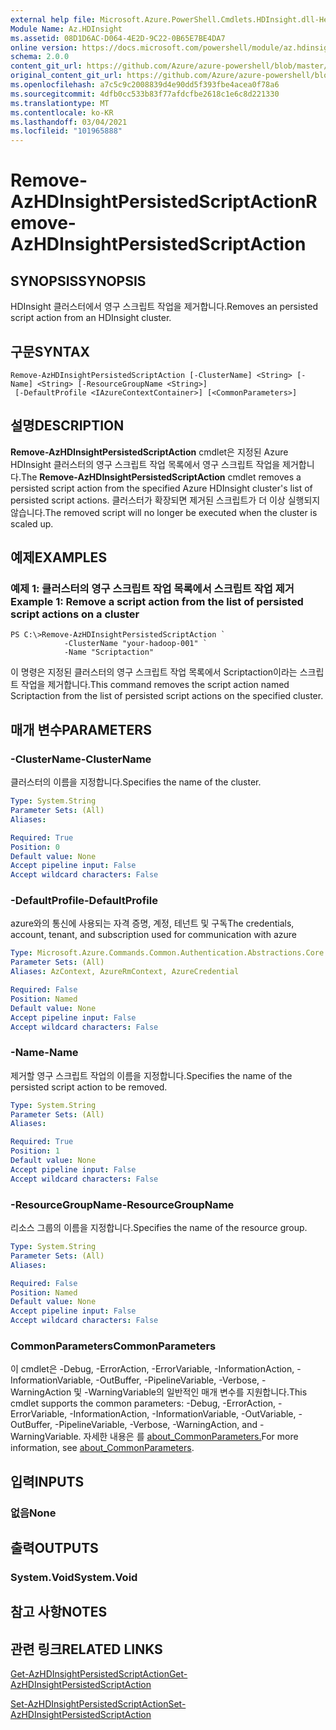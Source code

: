 ```yaml
---
external help file: Microsoft.Azure.PowerShell.Cmdlets.HDInsight.dll-Help.xml
Module Name: Az.HDInsight
ms.assetid: 08D1D6AC-D064-4E2D-9C22-0B65E7BE4DA7
online version: https://docs.microsoft.com/powershell/module/az.hdinsight/remove-azhdinsightpersistedscriptaction
schema: 2.0.0
content_git_url: https://github.com/Azure/azure-powershell/blob/master/src/HDInsight/HDInsight/help/Remove-AzHDInsightPersistedScriptAction.md
original_content_git_url: https://github.com/Azure/azure-powershell/blob/master/src/HDInsight/HDInsight/help/Remove-AzHDInsightPersistedScriptAction.md
ms.openlocfilehash: a7c5c9c2008839d4e90dd5f393fbe4acea0f78a6
ms.sourcegitcommit: 4dfb0cc533b83f77afdcfbe2618c1e6c8d221330
ms.translationtype: MT
ms.contentlocale: ko-KR
ms.lasthandoff: 03/04/2021
ms.locfileid: "101965888"
---
```

# <span data-ttu-id="8e934-101">Remove-AzHDInsightPersistedScriptAction</span><span class="sxs-lookup"><span data-stu-id="8e934-101">Remove-AzHDInsightPersistedScriptAction</span></span>

## <span data-ttu-id="8e934-102">SYNOPSIS</span><span class="sxs-lookup"><span data-stu-id="8e934-102">SYNOPSIS</span></span>
<span data-ttu-id="8e934-103">HDInsight 클러스터에서 영구 스크립트 작업을 제거합니다.</span><span class="sxs-lookup"><span data-stu-id="8e934-103">Removes an persisted script action from an HDInsight cluster.</span></span>

## <span data-ttu-id="8e934-104">구문</span><span class="sxs-lookup"><span data-stu-id="8e934-104">SYNTAX</span></span>

```
Remove-AzHDInsightPersistedScriptAction [-ClusterName] <String> [-Name] <String> [-ResourceGroupName <String>]
 [-DefaultProfile <IAzureContextContainer>] [<CommonParameters>]
```

## <span data-ttu-id="8e934-105">설명</span><span class="sxs-lookup"><span data-stu-id="8e934-105">DESCRIPTION</span></span>
<span data-ttu-id="8e934-106">**Remove-AzHDInsightPersistedScriptAction** cmdlet은 지정된 Azure HDInsight 클러스터의 영구 스크립트 작업 목록에서 영구 스크립트 작업을 제거합니다.</span><span class="sxs-lookup"><span data-stu-id="8e934-106">The **Remove-AzHDInsightPersistedScriptAction** cmdlet removes a persisted script action from the specified Azure HDInsight cluster's list of persisted script actions.</span></span>
<span data-ttu-id="8e934-107">클러스터가 확장되면 제거된 스크립트가 더 이상 실행되지 않습니다.</span><span class="sxs-lookup"><span data-stu-id="8e934-107">The removed script will no longer be executed when the cluster is scaled up.</span></span>

## <span data-ttu-id="8e934-108">예제</span><span class="sxs-lookup"><span data-stu-id="8e934-108">EXAMPLES</span></span>

### <span data-ttu-id="8e934-109">예제 1: 클러스터의 영구 스크립트 작업 목록에서 스크립트 작업 제거</span><span class="sxs-lookup"><span data-stu-id="8e934-109">Example 1: Remove a script action from the list of persisted script actions on a cluster</span></span>
```
PS C:\>Remove-AzHDInsightPersistedScriptAction `
            -ClusterName "your-hadoop-001" `
            -Name "Scriptaction"
```

<span data-ttu-id="8e934-110">이 명령은 지정된 클러스터의 영구 스크립트 작업 목록에서 Scriptaction이라는 스크립트 작업을 제거합니다.</span><span class="sxs-lookup"><span data-stu-id="8e934-110">This command removes the script action named Scriptaction from the list of persisted script actions on the specified cluster.</span></span>

## <span data-ttu-id="8e934-111">매개 변수</span><span class="sxs-lookup"><span data-stu-id="8e934-111">PARAMETERS</span></span>

### <span data-ttu-id="8e934-112">-ClusterName</span><span class="sxs-lookup"><span data-stu-id="8e934-112">-ClusterName</span></span>
<span data-ttu-id="8e934-113">클러스터의 이름을 지정합니다.</span><span class="sxs-lookup"><span data-stu-id="8e934-113">Specifies the name of the cluster.</span></span>

```yaml
Type: System.String
Parameter Sets: (All)
Aliases:

Required: True
Position: 0
Default value: None
Accept pipeline input: False
Accept wildcard characters: False
```

### <span data-ttu-id="8e934-114">-DefaultProfile</span><span class="sxs-lookup"><span data-stu-id="8e934-114">-DefaultProfile</span></span>
<span data-ttu-id="8e934-115">azure와의 통신에 사용되는 자격 증명, 계정, 테넌트 및 구독</span><span class="sxs-lookup"><span data-stu-id="8e934-115">The credentials, account, tenant, and subscription used for communication with azure</span></span>

```yaml
Type: Microsoft.Azure.Commands.Common.Authentication.Abstractions.Core.IAzureContextContainer
Parameter Sets: (All)
Aliases: AzContext, AzureRmContext, AzureCredential

Required: False
Position: Named
Default value: None
Accept pipeline input: False
Accept wildcard characters: False
```

### <span data-ttu-id="8e934-116">-Name</span><span class="sxs-lookup"><span data-stu-id="8e934-116">-Name</span></span>
<span data-ttu-id="8e934-117">제거할 영구 스크립트 작업의 이름을 지정합니다.</span><span class="sxs-lookup"><span data-stu-id="8e934-117">Specifies the name of the persisted script action to be removed.</span></span>

```yaml
Type: System.String
Parameter Sets: (All)
Aliases:

Required: True
Position: 1
Default value: None
Accept pipeline input: False
Accept wildcard characters: False
```

### <span data-ttu-id="8e934-118">-ResourceGroupName</span><span class="sxs-lookup"><span data-stu-id="8e934-118">-ResourceGroupName</span></span>
<span data-ttu-id="8e934-119">리소스 그룹의 이름을 지정합니다.</span><span class="sxs-lookup"><span data-stu-id="8e934-119">Specifies the name of the resource group.</span></span>

```yaml
Type: System.String
Parameter Sets: (All)
Aliases:

Required: False
Position: Named
Default value: None
Accept pipeline input: False
Accept wildcard characters: False
```

### <span data-ttu-id="8e934-120">CommonParameters</span><span class="sxs-lookup"><span data-stu-id="8e934-120">CommonParameters</span></span>
<span data-ttu-id="8e934-121">이 cmdlet은 -Debug, -ErrorAction, -ErrorVariable, -InformationAction, -InformationVariable, -OutBuffer, -PipelineVariable, -Verbose, -WarningAction 및 -WarningVariable의 일반적인 매개 변수를 지원합니다.</span><span class="sxs-lookup"><span data-stu-id="8e934-121">This cmdlet supports the common parameters: -Debug, -ErrorAction, -ErrorVariable, -InformationAction, -InformationVariable, -OutVariable, -OutBuffer, -PipelineVariable, -Verbose, -WarningAction, and -WarningVariable.</span></span> <span data-ttu-id="8e934-122">자세한 내용은 를 [about_CommonParameters.](http://go.microsoft.com/fwlink/?LinkID=113216)</span><span class="sxs-lookup"><span data-stu-id="8e934-122">For more information, see [about_CommonParameters](http://go.microsoft.com/fwlink/?LinkID=113216).</span></span>

## <span data-ttu-id="8e934-123">입력</span><span class="sxs-lookup"><span data-stu-id="8e934-123">INPUTS</span></span>

### <span data-ttu-id="8e934-124">없음</span><span class="sxs-lookup"><span data-stu-id="8e934-124">None</span></span>

## <span data-ttu-id="8e934-125">출력</span><span class="sxs-lookup"><span data-stu-id="8e934-125">OUTPUTS</span></span>

### <span data-ttu-id="8e934-126">System.Void</span><span class="sxs-lookup"><span data-stu-id="8e934-126">System.Void</span></span>

## <span data-ttu-id="8e934-127">참고 사항</span><span class="sxs-lookup"><span data-stu-id="8e934-127">NOTES</span></span>

## <span data-ttu-id="8e934-128">관련 링크</span><span class="sxs-lookup"><span data-stu-id="8e934-128">RELATED LINKS</span></span>

[<span data-ttu-id="8e934-129">Get-AzHDInsightPersistedScriptAction</span><span class="sxs-lookup"><span data-stu-id="8e934-129">Get-AzHDInsightPersistedScriptAction</span></span>](./Get-AzHDInsightPersistedScriptAction.md)

[<span data-ttu-id="8e934-130">Set-AzHDInsightPersistedScriptAction</span><span class="sxs-lookup"><span data-stu-id="8e934-130">Set-AzHDInsightPersistedScriptAction</span></span>](./Set-AzHDInsightPersistedScriptAction.md)


